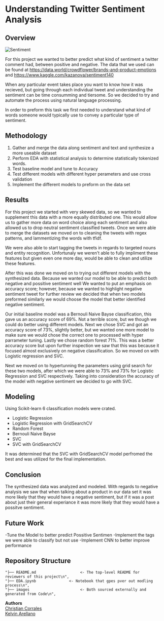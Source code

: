 # Understanding Twitter Sentiment Analysis

## Overview
![Sentiment](https://cdn-images-1.medium.com/fit/t/1600/480/1*VT7AxioAGXplMe7RAEYfSA.png)


   For this project we wanted to better predict what kind of sentiment a twitter comment 
   had, between positive and negative.
   The data that we used can be found at
   https://data.world/crowdflower/brands-and-product-emotions
   and
   https://www.kaggle.com/kazanova/sentiment140

   When any particular event takes place you want to know how it was recieved, but going 
   through each individual tweet and understanding the sentiment can be time consumming
   and tiersome. So we decided to try and automate the process using natural language 
   processing.

   In order to preform this task we first needed to understand what kind of words someone
   would typically use to convey a particular type of sentiment. 


    
## Methodology
1. Gather and merge the data along sentiment and text and synthesize a more useable dataset
2. Perform EDA with statistical analysis to determine statistically tokenized words.
4. Test baseline model and tune to Accuracy
5. Test different models with different hyper perameters and use cross validation
6. Implement the different models to preform on the data set

## Results

   For this project we started with very skewed data, so we wanted to supplement this 
   data with a more equally distributed one. 
   This would allow us to gather more data on word choice along each sentiment and also 
   allowed us to drop neutral sentiment classified tweets.
   Once we were able to merge the datasets we moved on to cleaning the tweets with regex
   patterns, and lammentizing the words with tfidf.
   
   We were also able to start tagging the tweets in regards to targeted nouns and entity
   recognition. Unfortunaly we weren't able to fully impliment these features but given 
   even one more day, would be able to clean and utilize these features.

   After this was done we moved on to trying out different models with the synthesized data. 
   Because we wanted our model to be able to predict both negative and possitive sentiment well
   We wanted to put an emphasis on accuracy score; however, because we wanted to highlight 
   negative sentiment tweet for further review we decided that when two models preformed 
   similarly we would choose the model that better identified negative sentiment.
   
   Our initial baseline model was a  Bernouli Naive Bayse classification, this gave us an
   accuracy score of 69%. Not a terrible score, but we though we could do better using different
   models. Next we chose SVC and got an accuracy score of 73%, slightly better, but we wanted one
   more model to make sure we would chose the correct one to processed with hyper parrameter tuning.
   Lastly we chose random forest 71%. This was a better accuracy score but upon further inspection 
   we saw that this was because it focused almost exclusively on negative classification. So we
   moved on with Logistic regression and SVC. 
    
   Next we moved on to hypertunning the parameters using grid search for these two models, after which 
   we were able to 73% and 73% for Logistic Regression and SVC respectively. Taking into consideration 
   the accuracy of the model with negative sentiment we decided to go with SVC.
   
## Modeling
Using Scikit-learn 6 classification models were crated.
- Logistic Regression 
- Logistic Regression with GridSearchCV
- Random Forest
- Bernouli Naive Bayse
- SVC
- SVC with GridSearchCV

It was determined that the SVC with GridSearchCV model perfromed the best and was utilized for the final implementation. 

## Conclusion
The synthesized data was analyzed and modeled. With regards to negative analysis we saw that when talking about a product 
in our data set it was more likely that they would have a negative sentiment, but if it was a post about just their general 
experiance it was more likely that they would have a possitve sentiment. 


## Future Work
-Tune the Model to better predict Possitive Sentimen
-Implement the tags we were able to classify but not use
-Implement CNN to better improve performance

## Repository Structure

    "├── README.md                    <- The top-level README for reviewers of this project\n",
    "├── EDA.ipynb               <- Notebook that gpes pver out modling process\n",
    "├── images                       <- Both sourced externally and generated from Code\n",       
    
**Authors** <br>
[Christian Corrales](https://github.com/ccorrales1228)<br>
[Kelvin Arellano](https://github.com/Kelvin-Arellano)<br>
